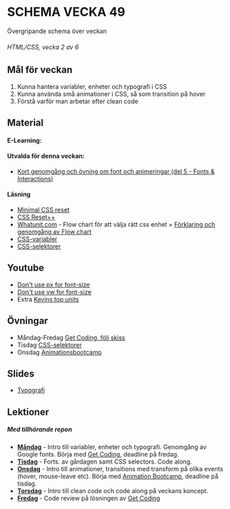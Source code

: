 # SCHEMA VECKA 49
Övergripande schema över veckan

###### HTML/CSS, vecka 2 av 6

## Mål för veckan
1. Kunna hantera variabler, enheter och typografi i CSS
2. Kunna använda små animationer i CSS, så som transition på hover
3. Förstå varför man arbetar efter clean code

## Material
#### E-Learning:
#### Utvalda för denna veckan:
* [Kort genomgång och övning om font och animeringar (del 5 - Fonts & Interactions)](https://app.pluralsight.com/ilx/video-courses/fac15700-fb03-4c72-b291-efdb54933a8e/fb7fa961-e767-4080-b678-540d2ddb6d78/d2c922b9-ab51-4927-8329-95a47b92a9a7)
#### Läsning
* [Minimal CSS reset](https://codepen.io/kevinpowell/pen/QWxBgZX)
* [CSS Reset++](https://piccalil.li/blog/a-more-modern-css-reset/)
* [Whatunit.com](https://whatunit.com/) - Flow chart för att välja rätt css enhet + [Förklaring och genomgång av Flow chart](https://www.youtube.com/watch?v=Utc_uhvTluk)
* [CSS-variabler](https://www.freecodecamp.org/news/how-to-use-css-variables/)
* [CSS-selektorer](https://docs.google.com/presentation/d/1roWAreTYHDpQqxnZLhBtPRJIBUEeoOO98AKveVBfhkg/edit#slide=id.p)

## Youtube
* [Don't use px for font-size](https://www.youtube.com/watch?v=xCSw6bPXZks)
* [Don't use vw for font-size](https://www.youtube.com/watch?v=G1buM51f09s)
* Extra [Kevins top units](https://www.youtube.com/watch?v=S0wilV67hjQ)

## Övningar
* Måndag-Fredag [Get Coding, följ skiss](https://www.figma.com/design/Kox5hlXEK8TDgnhpRXOYeM/mockup?node-id=0-1&node-type=canvas&t=gbOCVJDvvtuOVdRM-0)
* Tisdag [CSS-selektorer](https://github.com/Lexicon-frontend-2024-2025/ovning-css-selektorer)
* Onsdag [Animationsbootcamp](https://github.com/Lexicon-frontend-2024-2025/animation-bootcamp)

## Slides
* [Typografi](https://docs.google.com/presentation/d/1yrEVSQZPDxgLMAOTEv4kqDQYxbQbW13Xx91VIdZ00fo/edit#slide=id.ga9c0c654c7_0_222)

## Lektioner
##### Med tillhörande repon
* **[Måndag](https://github.com/Lexicon-frontend-2024-2025/lecture-2-dec)** - Intro till variabler, enheter och typografi. Genomgång av Google fonts. Börja med [Get Coding](https://www.figma.com/design/Kox5hlXEK8TDgnhpRXOYeM/mockup?node-id=0-1&node-type=canvas&t=gbOCVJDvvtuOVdRM-0), deadline på fredag.
* **[Tisdag](https://github.com/Lexicon-frontend-2024-2025/lecture-3-12/tree/main)** - Forts. av gårdagen samt CSS selectors. Code along.
* **[Onsdag](https://github.com/Lexicon-frontend-2024-2025/lecture-4-dec/tree/main)** - Intro till animationer, transitions med transform på olika events (hover, mouse-leave etc). Börja med [Animation Bootcamp](https://github.com/Lexicon-frontend-2024-2025/animation-bootcamp), deadline på tisdag.
* **[Torsdag]()** - Intro till clean code och code along på veckans koncept.
* **[Fredag]()** - Code review på lösningen av [Get Coding](https://www.figma.com/design/Kox5hlXEK8TDgnhpRXOYeM/mockup?node-id=0-1&node-type=canvas&t=gbOCVJDvvtuOVdRM-0)
